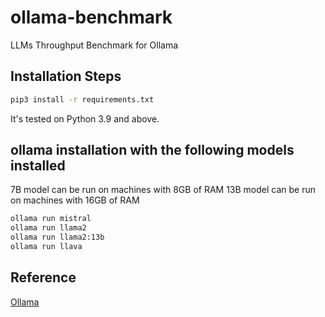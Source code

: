 # ollama-benchmark
LLMs Throughput Benchmark for Ollama

## Installation Steps
```bash
pip3 install -r requirements.txt
```
It's tested on Python 3.9 and above.

## ollama installation with the following models installed
7B model can be run on machines with 8GB of RAM
13B model can be run on machines with 16GB of RAM

```bash
ollama run mistral
ollama run llama2
ollama run llama2:13b
ollama run llava
```

## Reference
[Ollama](https://ollama.ai)